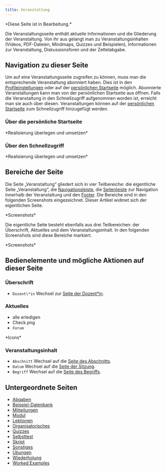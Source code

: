 ```yaml
---
title: Veranstaltung
---
```


\*Diese Seite ist in Bearbeitung.\*

Die Veranstaltungsseite enthält aktuelle Informationen und die Gliederung der Veranstaltung. Von ihr aus gelangt man zu Veranstaltungsinhalten (Videos, PDF-Dateien, Mindmaps, Quizzes und Beispielen), Informationen zur Veranstaltung, Diskussionsforen und der Zettelabgabe.

## Navigation zu dieser Seite
Um auf eine Veranstaltungsseite zugreifen zu können, muss man die entsprechende Veranstaltung abonniert haben. Dies ist in den [Profileinstellungen](profile.md) oder auf der [persönlichen Startseite](my-home-page.md) möglich. Abonnierte Veranstaltungen kann man von der persönlichen Startseite aus öffnen. Falls die Veranstaltung in den Schnellzugriff aufgenommen worden ist, erreicht man sie auch über diesen. Veranstaltungen können auf der [persönlichen Startseite](my-home-page.md) zum Schnellzugriff hinzugefügt werden.

### Über die persönliche Startseite
\*Realisierung überlegen und umsetzen\*

### Über den Schnellzugriff
\*Realisierung überlegen und umsetzen\*

## Bereiche der Seite
Die Seite „Veranstaltung“ gliedert sich in vier Teilbereiche: die eigentliche Seite „Veranstaltung“, die [Navigationsleiste](nav-bar.md), die [Seitenleiste](sidebar.md) zur Navigation innerhalb der Veranstaltung und den [Footer](footer.md). Die Bereiche sind in den folgenden Screenshots eingezeichnet. Dieser Artikel widmet sich der eigentlichen Seite.

\*Screenshots\*

Die eigentliche Seite besteht ebenfalls aus drei Teilbereichen: der Überschrift, Aktuelles und dem Veranstaltungsinhalt. In den folgenden Screenshots sind diese Bereiche markiert.

\*Screenshots\*

## Bedienelemente und mögliche Aktionen auf dieser Seite
### Überschrift
* `Dozent\*in` Wechsel zur [Seite der Dozent\*in](lecturer.md).

### Aktuelles
* alle erledigen
* Check.png
* `Forum`

\*Icons\*

### Veranstaltungsinhalt
* `Abschnitt` Wechsel auf die [Seite des Abschnitts](section.md).
* `Datum` Wechsel auf die [Seite der Sitzung](session.md).
* `Begriff` Wechsel auf die [Seite des Begriffs](tag.md).

## Untergeordnete Seiten
* [Abgaben](submissions.md)
* [Beispiel-Datenbank](erdbeere.md)
* [Mitteilungen](announcements.md)
* [Modul](module.md)
* [Lektionen](lessons.md)
* [Organisatorisches](general-information.md)
* [Quizzes](quizzes.md)
* [Selbsttest](self-assessment.md)
* [Skript](manuscript.md)
* [Sonstiges](miscellaneous.md)
* [Übungen](exercises.md)
* [Wiederholung](repetition.md)
* [Worked Examples](worked-examples.md)

